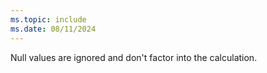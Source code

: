 ```yaml
---
ms.topic: include
ms.date: 08/11/2024
---
```


Null values are ignored and don't factor into the calculation.
